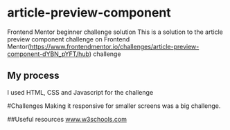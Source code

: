 # article-preview-component
Frontend Mentor beginner challenge solution
This is a solution to the article preview component challenge on Frontend Mentor(https://www.frontendmentor.io/challenges/article-preview-component-dYBN_pYFT/hub) challenge

## My process
I used HTML, CSS and Javascript for the challenge

#Challenges
Making it responsive for smaller screens was a big challenge. 

##Useful resources
www.w3schools.com
